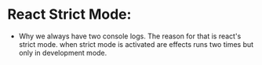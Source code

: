# React Strict Mode:
- Why we always have two console logs. The reason for that is react's strict mode. when strict mode is activated are effects runs two times but only in development mode.